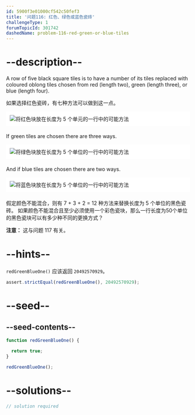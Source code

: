 ```yaml
---
id: 5900f3e01000cf542c50fef3
title: '问题116: 红色、绿色或蓝色瓷砖'
challengeType: 1
forumTopicId: 301742
dashedName: problem-116-red-green-or-blue-tiles
---
```


# --description--

A row of five black square tiles is to have a number of its tiles replaced with coloured oblong tiles chosen from red (length two), green (length three), or blue (length four).

如果选择红色瓷砖，有七种方法可以做到这一点。

<img alt="将红色块放在长度为 5 个单元的一行中的可能方法" src="https://cdn.freecodecamp.org/curriculum/project-euler/red-green-or-blue-tiles-1.png" style="background-color: white; padding: 10px; display: block; margin-right: auto; margin-left: auto; margin-bottom: 1.2rem;" />

If green tiles are chosen there are three ways.

<img alt="将绿色块放在长度为 5 个单位的一行中的可能方法" src="https://cdn.freecodecamp.org/curriculum/project-euler/red-green-or-blue-tiles-2.png" style="background-color: white; padding: 10px; display: block; margin-right: auto; margin-left: auto; margin-bottom: 1.2rem;" />

And if blue tiles are chosen there are two ways.

<img alt="将蓝色块放在长度为 5 个单位的一行中的可能方法" src="https://cdn.freecodecamp.org/curriculum/project-euler/red-green-or-blue-tiles-3.png" style="background-color: white; padding: 10px; display: block; margin-right: auto; margin-left: auto; margin-bottom: 1.2rem;" />

假定颜色不能混合，则有 7 + 3 + 2 = 12 种方法来替换长度为 5 个单位的黑色瓷砖。 如果颜色不能混合且至少必须使用一个彩色瓷块，那么一行长度为50个单位的黑色瓷块可以有多少种不同的更换方式？

**注意：** 这与问题 117 有关。

# --hints--

`redGreenBlueOne()` 应该返回 `20492570929`。

```js
assert.strictEqual(redGreenBlueOne(), 20492570929);
```

# --seed--

## --seed-contents--

```js
function redGreenBlueOne() {

  return true;
}

redGreenBlueOne();
```

# --solutions--

```js
// solution required
```
